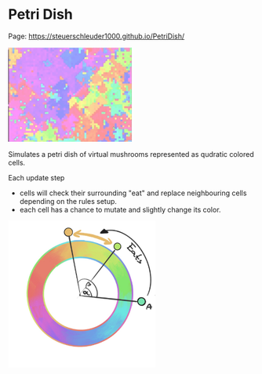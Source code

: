 # Petri Dish

 Page: https://steuerschleuder1000.github.io/PetriDish/
 
 <img src="https://raw.githubusercontent.com/SteuerSchleuder1000/MushroomSim/main/mushroom.gif" width="50%" height="50%"></img>


Simulates a petri dish of virtual mushrooms represented as qudratic colored cells.

Each update step 
 - cells will check their surrounding "eat" and replace neighbouring cells depending on the rules setup.
 - each cell has a chance to mutate and slightly change its color.

<img src="https://raw.githubusercontent.com/SteuerSchleuder1000/MushroomSim/main/ColorPie.jpg" width="300" height="300"></img>




